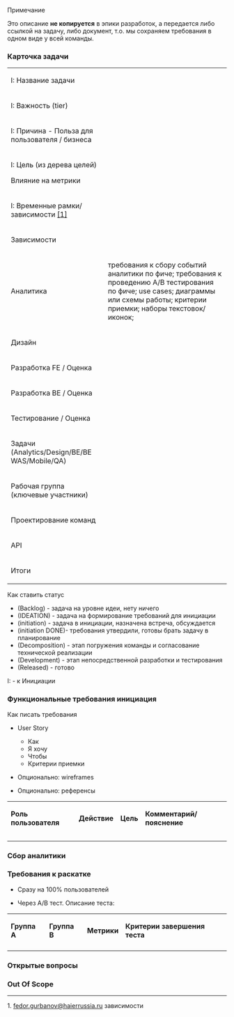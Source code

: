 Примечание

Это описание **не копируется** в эпики разработок, а передается либо ссылкой на задачу, либо документ, т.о. мы сохраняем требования в одном виде у всей команды.

### Карточка задачи

<table><tbody><tr><td><p data-line="20">I: Название задачи</p></td><td></td></tr><tr><td><p data-line="31">I: Важность (tier)</p></td><td></td></tr><tr><td><p data-line="42">I: Причина - Польза для пользователя / бизнеса</p></td><td></td></tr><tr><td><p data-line="53">I: Цель (из дерева целей)</p><p data-line="55">Влияние на метрики</p></td><td></td></tr><tr><td><p data-line="66">I: Временные рамки/зависимости <a href="https://wiki.yandex.ru/homepage/projectevohome/flows/productteamflow/draftshablontreb/#inline-comment-1">[1]</a></p></td><td></td></tr><tr><td><p data-line="77">Зависимости</p></td><td></td></tr><tr><td><p data-line="88">Аналитика</p></td><td><p data-line="91">требования к сбору событий аналитики по фиче; требования к проведению A/B тестирования по фиче; use cases; диаграммы или схемы работы; критерии приемки; наборы текстовок/иконок;</p></td></tr><tr><td><p data-line="99">Дизайн</p></td><td></td></tr><tr><td><p data-line="110">Разработка FE / Оценка</p></td><td></td></tr><tr><td><p data-line="121">Разработка BE / Оценка</p></td><td></td></tr><tr><td><p data-line="132">Тестирование / Оценка</p></td><td></td></tr><tr><td><p data-line="143">Задачи (Analytics/Design/BE/BE WAS/Mobile/QA)</p></td><td></td></tr><tr><td><p data-line="154">Рабочая группа (ключевые участники)</p></td><td></td></tr><tr><td><p data-line="165">Проектирование команд</p></td><td></td></tr><tr><td><p data-line="176">API</p></td><td></td></tr><tr><td><p data-line="187">Итоги</p></td><td></td></tr></tbody></table>

Как ставить статус

-   (Backlog) - задача на уровне идеи, нету ничего
-   (IDEATION) - задача на формирование требований для инициации
-   (initiation) - задача в инициации, назначена встреча, обсуждается
-   (initiation DONE)- требования утвердили, готовы брать задачу в планирование
-   (Decomposition) - этап погружения команды и согласование технической реализации
-   (Development) - этап непосредственной разработки и тестирования
-   (Released) - готово

I: - к Инициации

### Функциональные требования инициация

Как писать требования

-   User Story
    
    -   Как
    -   Я хочу
    -   Чтобы
    -   Критерии приемки
-   Опционально: wireframes
    
-   Опционально: референсы
    

<table><tbody><tr><td><p data-line="236"><strong>Роль пользователя</strong></p></td><td><p data-line="239"><strong>Действие</strong></p></td><td><p data-line="242"><strong>Цель</strong></p></td><td><p data-line="245"><strong>Комментарий/ пояснение</strong></p></td></tr><tr><td></td><td></td><td></td><td></td></tr><tr><td></td><td></td><td></td><td></td></tr></tbody></table>

### Сбор аналитики

### Требования к раскатке

-   Сразу на 100% пользователей
    
-   Через A/B тест. Описание теста:
    

<table><tbody><tr><td><p data-line="341"><strong>Группа А</strong></p></td><td><p data-line="344"><strong>Группа В</strong></p></td><td><p data-line="347"><strong>Метрики</strong></p></td><td><p data-line="350"><strong>Критерии завершения теста</strong></p></td></tr><tr><td></td><td></td><td></td><td></td></tr></tbody></table>

### Открытые вопросы

### Out Of Scope

___

1\. [](https://wiki.yandex.ru/homepage/projectevohome/flows/productteamflow/draftshablontreb/#inline-comment-1)[fedor.gurbanov@haierrussia.ru](mailto:fedor.gurbanov@haierrussia.ru) зависимости